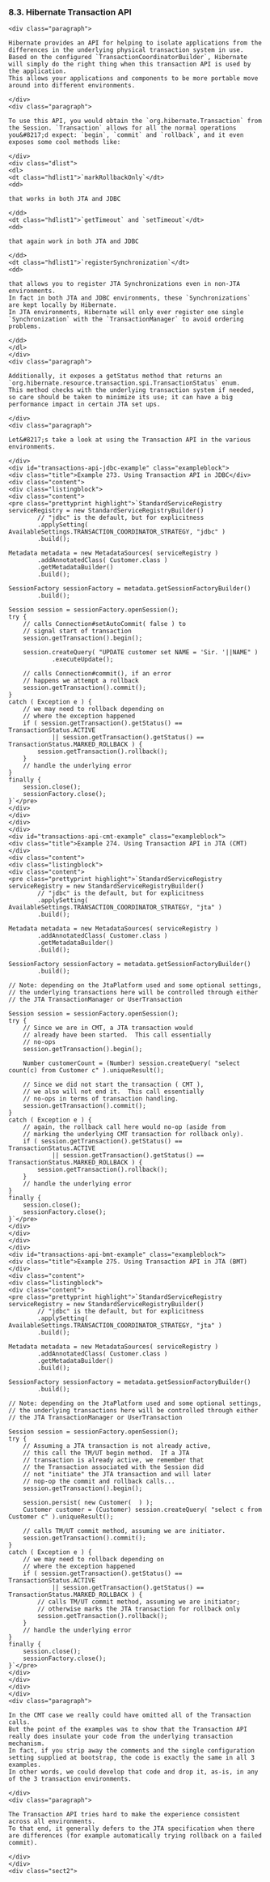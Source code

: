  ### 8.3. Hibernate Transaction API

    <div class="paragraph">

    Hibernate provides an API for helping to isolate applications from the differences in the underlying physical transaction system in use.
    Based on the configured `TransactionCoordinatorBuilder`, Hibernate will simply do the right thing when this transaction API is used by the application.
    This allows your applications and components to be more portable move around into different environments.

    </div>
    <div class="paragraph">

    To use this API, you would obtain the `org.hibernate.Transaction` from the Session. `Transaction` allows for all the normal operations you&#8217;d expect: `begin`, `commit` and `rollback`, and it even exposes some cool methods like:

    </div>
    <div class="dlist">
    <dl>
    <dt class="hdlist1">`markRollbackOnly`</dt>
    <dd>

    that works in both JTA and JDBC

    </dd>
    <dt class="hdlist1">`getTimeout` and `setTimeout`</dt>
    <dd>

    that again work in both JTA and JDBC

    </dd>
    <dt class="hdlist1">`registerSynchronization`</dt>
    <dd>

    that allows you to register JTA Synchronizations even in non-JTA environments.
    In fact in both JTA and JDBC environments, these `Synchronizations` are kept locally by Hibernate.
    In JTA environments, Hibernate will only ever register one single `Synchronization` with the `TransactionManager` to avoid ordering problems.

    </dd>
    </dl>
    </div>
    <div class="paragraph">

    Additionally, it exposes a getStatus method that returns an `org.hibernate.resource.transaction.spi.TransactionStatus` enum.
    This method checks with the underlying transaction system if needed, so care should be taken to minimize its use; it can have a big performance impact in certain JTA set ups.

    </div>
    <div class="paragraph">

    Let&#8217;s take a look at using the Transaction API in the various environments.

    </div>
    <div id="transactions-api-jdbc-example" class="exampleblock">
    <div class="title">Example 273. Using Transaction API in JDBC</div>
    <div class="content">
    <div class="listingblock">
    <div class="content">
    <pre class="prettyprint highlight">`StandardServiceRegistry serviceRegistry = new StandardServiceRegistryBuilder()
            // "jdbc" is the default, but for explicitness
            .applySetting( AvailableSettings.TRANSACTION_COORDINATOR_STRATEGY, "jdbc" )
            .build();

    Metadata metadata = new MetadataSources( serviceRegistry )
            .addAnnotatedClass( Customer.class )
            .getMetadataBuilder()
            .build();

    SessionFactory sessionFactory = metadata.getSessionFactoryBuilder()
            .build();

    Session session = sessionFactory.openSession();
    try {
        // calls Connection#setAutoCommit( false ) to
        // signal start of transaction
        session.getTransaction().begin();

        session.createQuery( "UPDATE customer set NAME = 'Sir. '||NAME" )
                .executeUpdate();

        // calls Connection#commit(), if an error
        // happens we attempt a rollback
        session.getTransaction().commit();
    }
    catch ( Exception e ) {
        // we may need to rollback depending on
        // where the exception happened
        if ( session.getTransaction().getStatus() == TransactionStatus.ACTIVE
                || session.getTransaction().getStatus() == TransactionStatus.MARKED_ROLLBACK ) {
            session.getTransaction().rollback();
        }
        // handle the underlying error
    }
    finally {
        session.close();
        sessionFactory.close();
    }`</pre>
    </div>
    </div>
    </div>
    </div>
    <div id="transactions-api-cmt-example" class="exampleblock">
    <div class="title">Example 274. Using Transaction API in JTA (CMT)</div>
    <div class="content">
    <div class="listingblock">
    <div class="content">
    <pre class="prettyprint highlight">`StandardServiceRegistry serviceRegistry = new StandardServiceRegistryBuilder()
            // "jdbc" is the default, but for explicitness
            .applySetting( AvailableSettings.TRANSACTION_COORDINATOR_STRATEGY, "jta" )
            .build();

    Metadata metadata = new MetadataSources( serviceRegistry )
            .addAnnotatedClass( Customer.class )
            .getMetadataBuilder()
            .build();

    SessionFactory sessionFactory = metadata.getSessionFactoryBuilder()
            .build();

    // Note: depending on the JtaPlatform used and some optional settings,
    // the underlying transactions here will be controlled through either
    // the JTA TransactionManager or UserTransaction

    Session session = sessionFactory.openSession();
    try {
        // Since we are in CMT, a JTA transaction would
        // already have been started.  This call essentially
        // no-ops
        session.getTransaction().begin();

        Number customerCount = (Number) session.createQuery( "select count(c) from Customer c" ).uniqueResult();

        // Since we did not start the transaction ( CMT ),
        // we also will not end it.  This call essentially
        // no-ops in terms of transaction handling.
        session.getTransaction().commit();
    }
    catch ( Exception e ) {
        // again, the rollback call here would no-op (aside from
        // marking the underlying CMT transaction for rollback only).
        if ( session.getTransaction().getStatus() == TransactionStatus.ACTIVE
                || session.getTransaction().getStatus() == TransactionStatus.MARKED_ROLLBACK ) {
            session.getTransaction().rollback();
        }
        // handle the underlying error
    }
    finally {
        session.close();
        sessionFactory.close();
    }`</pre>
    </div>
    </div>
    </div>
    </div>
    <div id="transactions-api-bmt-example" class="exampleblock">
    <div class="title">Example 275. Using Transaction API in JTA (BMT)</div>
    <div class="content">
    <div class="listingblock">
    <div class="content">
    <pre class="prettyprint highlight">`StandardServiceRegistry serviceRegistry = new StandardServiceRegistryBuilder()
            // "jdbc" is the default, but for explicitness
            .applySetting( AvailableSettings.TRANSACTION_COORDINATOR_STRATEGY, "jta" )
            .build();

    Metadata metadata = new MetadataSources( serviceRegistry )
            .addAnnotatedClass( Customer.class )
            .getMetadataBuilder()
            .build();

    SessionFactory sessionFactory = metadata.getSessionFactoryBuilder()
            .build();

    // Note: depending on the JtaPlatform used and some optional settings,
    // the underlying transactions here will be controlled through either
    // the JTA TransactionManager or UserTransaction

    Session session = sessionFactory.openSession();
    try {
        // Assuming a JTA transaction is not already active,
        // this call the TM/UT begin method.  If a JTA
        // transaction is already active, we remember that
        // the Transaction associated with the Session did
        // not "initiate" the JTA transaction and will later
        // nop-op the commit and rollback calls...
        session.getTransaction().begin();

        session.persist( new Customer(  ) );
        Customer customer = (Customer) session.createQuery( "select c from Customer c" ).uniqueResult();

        // calls TM/UT commit method, assuming we are initiator.
        session.getTransaction().commit();
    }
    catch ( Exception e ) {
        // we may need to rollback depending on
        // where the exception happened
        if ( session.getTransaction().getStatus() == TransactionStatus.ACTIVE
                || session.getTransaction().getStatus() == TransactionStatus.MARKED_ROLLBACK ) {
            // calls TM/UT commit method, assuming we are initiator;
            // otherwise marks the JTA transaction for rollback only
            session.getTransaction().rollback();
        }
        // handle the underlying error
    }
    finally {
        session.close();
        sessionFactory.close();
    }`</pre>
    </div>
    </div>
    </div>
    </div>
    <div class="paragraph">

    In the CMT case we really could have omitted all of the Transaction calls.
    But the point of the examples was to show that the Transaction API really does insulate your code from the underlying transaction mechanism.
    In fact, if you strip away the comments and the single configuration setting supplied at bootstrap, the code is exactly the same in all 3 examples.
    In other words, we could develop that code and drop it, as-is, in any of the 3 transaction environments.

    </div>
    <div class="paragraph">

    The Transaction API tries hard to make the experience consistent across all environments.
    To that end, it generally defers to the JTA specification when there are differences (for example automatically trying rollback on a failed commit).

    </div>
    </div>
    <div class="sect2">